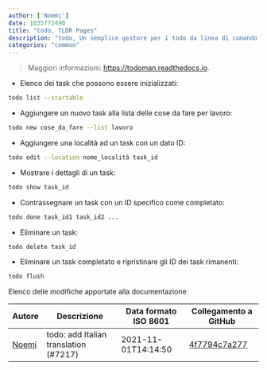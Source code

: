 ```yaml
---
author: ['Noemi']
date: 1635772490
title: "todo, TLDR Pages"
description: "todo, Un semplice gestore per i todo da linea di comando."
categories: "common"
---
```

> Maggiori informazioni: <https://todoman.readthedocs.io>.

- Elenco dei task che possono essere inizializzati:

```bash
todo list --startable
```

- Aggiungere un nuovo task alla lista delle cose da fare per lavoro:

```bash
todo new cose_da_fare --list lavoro
```

- Aggiungere una località ad un task con un dato ID:

```bash
todo edit --location nome_località task_id
```

- Mostrare i dettagli di un task:

```bash
todo show task_id
```

- Contrassegnare un task con un ID specifico come completato:

```bash
todo done task_id1 task_id2 ...
```

- Eliminare un task:

```bash
todo delete task_id
```

- Eliminare un task completato e ripristinare gli ID dei task rimanenti:

```bash
todo flush
```
Elenco delle modifiche apportate alla documentazione


Autore | Descrizione | Data formato ISO 8601 | Collegamento a GitHub
------|-----|-----|-----
[Noemi](mailto:33022202+noemi3@users.noreply.github.com) | todo: add Italian translation (#7217) | 2021-11-01T14:14:50 | [4f7794c7a277](https://github.com/tldr-pages/tldr/commit/4f7794c7a27714a8a8d35d3fd9b49b312dc14ff4)

